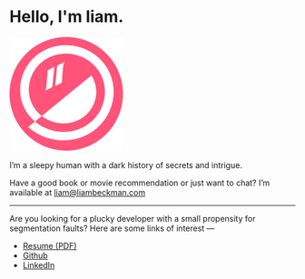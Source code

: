 # Hello, I'm liam. 

![Smile icon](icon-smile.svg)

I’m a sleepy human with a dark history of secrets and intrigue.

Have a good book or movie recommendation or just want to chat? I’m available at [liam@liambeckman.com](mailto:liam@liambeckman.com)

---

Are you looking for a plucky developer with a small propensity for segmentation faults? Here are some links of interest —

- [Resume (PDF)](https://raw.githubusercontent.com/lbeckman314/resume/master/build/resume-liam-beckman.pdf)
- [Github](https://github.com/lbeckman314)
- [LinkedIn](https://www.linkedin.com/in/liam-beckman-ab3183a6)
